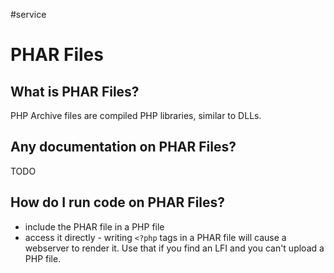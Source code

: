 #service

# PHAR Files
## What is PHAR Files?
PHP Archive files are compiled PHP libraries, similar to DLLs.

## Any documentation on PHAR Files?
TODO

## How do I run code on PHAR Files?
* include the PHAR file in a PHP file
* access it directly - writing `<?php` tags in a PHAR file will cause a webserver to render it. Use that if you find an LFI and you can't upload a PHP file.